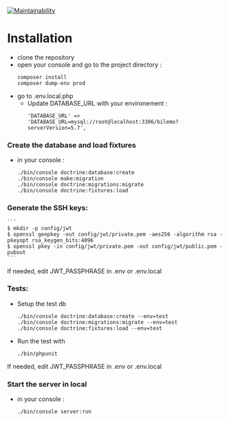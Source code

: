 [![Maintainability](https://api.codeclimate.com/v1/badges/617608fe563fa8683c19/maintainability)](https://codeclimate.com/github/tcheuD/bilemo/maintainability)

# Installation
- clone the repository
- open your console and go to the project directory :
    ```
   composer install
   composer dump-env prod
    ```
- go to .env.local.php
    - Update DATABASE_URL with your environement : 
        ```
        'DATABASE_URL' => 'DATABASE_URL=mysql://root@localhost:3306/bilemo?serverVersion=5.7',
        ```
        
### Create the database and load fixtures
- in your console :
   ```
   ./bin/console doctrine:database:create
   ./bin/console make:migration
   ./bin/console doctrine:migrations:migrate
   ./bin/console doctrine:fixtures:load
   ```
   
### Generate the SSH keys:
    ```
    $ mkdir -p config/jwt
    $ openssl genpkey -out config/jwt/private.pem -aes256 -algorithm rsa -pkeyopt rsa_keygen_bits:4096
    $ openssl pkey -in config/jwt/private.pem -out config/jwt/public.pem -pubout
    ```
If needed, edit JWT_PASSPHRASE in .env or .env.local
  
### Tests:
- Setup the test db
    ```
   ./bin/console doctrine:database:create --env=test
   ./bin/console doctrine:migrations:migrate --env=test
   ./bin/console doctrine:fixtures:load --env=test
    ```
- Run the test with
    ```
    ./bin/phpunit
    ```

If needed, edit JWT_PASSPHRASE in .env or .env.local
     
### Start the server in local
 - in your console :
     ```
     ./bin/console server:run
     ```
